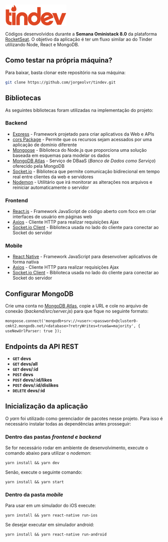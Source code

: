 ![Alt Text](https://github.com/jorgeolvr/tindev/raw/master/mobile/src/assets/logo@2x.png)

Códigos desenvolvidos durante a **Semana Oministack 8.0** da plataforma [RocketSeat](https://rocketseat.com.br/). O objetivo da aplicação é ter um fluxo similar ao do Tinder utilizando Node, React e MongoDB.

## Como testar na própria máquina?

Para baixar, basta clonar este repositório na sua máquina:

```sh
git clone https://github.com/jorgeolvr/tindev.git
```
## Bibliotecas
As seguintes bibliotecas foram utilizadas na implementação do projeto:

### Backend
- [Express](https://www.npmjs.com/package/express) - Framework projetado para criar aplicativos da Web e APIs
- [cors Package](https://www.npmjs.com/package/cors) - Permite que os recursos sejam acessados por uma aplicação de domínio diferente
- [Mongoose](https://mongoosejs.com/) - Biblioteca do Node.js que proporciona uma solução baseada em esquemas para modelar os dados
- [MongoDB Atlas](https://www.mongodb.com/cloud/atlas) - Serviço de DBaaS (*Banco de Dados como Serviço*) oferecido pela MongoDB
- [Socket.io](https://socket.io/) - Biblioteca que permite comunicação bidirecional em tempo real entre clientes da web e servidores
- [Nodemon](https://nodemon.io/) - Utilitário que irá monitorar as alterações nos arquivos e reiniciar automaticamente o servidor

### Frontend
- [React.js](https://pt-br.reactjs.org/) - Framework JavaScript de código aberto com foco em criar interfaces de usuário em páginas web
- [Axios](https://www.npmjs.com/package/axios) - Cliente HTTP para realizar requisições Ajax
- [Socket.io Client](https://socket.io/docs/client-api/) - Biblioteca usada no lado do cliente para conectar ao Socket do servidor

### Mobile
- [React Native](https://facebook.github.io/react-native/) - Framework JavaScript para desenvolver aplicativos de forma nativa
- [Axios](https://www.npmjs.com/package/axios) - Cliente HTTP para realizar requisições Ajax
- [Socket.io Client](https://socket.io/docs/client-api/) - Biblioteca usada no lado do cliente para conectar ao Socket do servidor

## Configurar MongoDB<br>
Crie uma conta no <a href="https://www.mongodb.com/cloud/atlas">MongoDB Atlas</a>, copie a URL e cole no arquivo de conexão (*backend/src/server.js*) para que fique no seguinte formato:

```
mongoose.connect('mongodb+srv://<user>:<password>@cluster0-cmkt2.mongodb.net/<database>?retryWrites=true&w=majority', { useNewUrlParser: true });
```
## Endpoints da API REST

- **<code>GET</code> devs**
- **<code>GET</code> devs/all**
- **<code>GET</code> devs/:id**
- **<code>POST</code> devs**
- **<code>POST</code> devs/:id/likes**
- **<code>POST</code> devs/:id/dislikes**
- **<code>DELETE</code> devs/:id**

## Inicialização da aplicação
O *yarn* foi utilizado como gerenciador de pacotes nesse projeto. Para isso é necessário instalar todas as dependências antes prosseguir:

### Dentro das pastas *frontend e backend*
Se for necessário rodar em ambiente de desenvolvimento, execute o comando abaixo para utilizar o *nodemon*:
```
yarn install && yarn dev
```
Senão, execute o seguinte comando:
```
yarn install && yarn start
```

### Dentro da pasta *mobile*
Para usar em um simulador do iOS execute:
```
yarn install && yarn react-native run-ios
```
Se desejar executar em simulador android:
```
yarn install && yarn react-native run-android 
```
